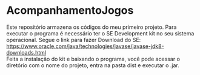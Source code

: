 # AcompanhamentoJogos
 Este repositório armazena os códigos do meu primeiro projeto.
 Para executar o programa é necessário ter o SE Development kit no seu sistema operacional. Segue o link para fazer Download do SE:
 https://www.oracle.com/java/technologies/javase/javase-jdk8-downloads.html <br>
 Feita a instalação do kit e baixando o programa, você pode acessar o diretório com o nome do projeto, entra na pasta dist e executar o .jar.
 
